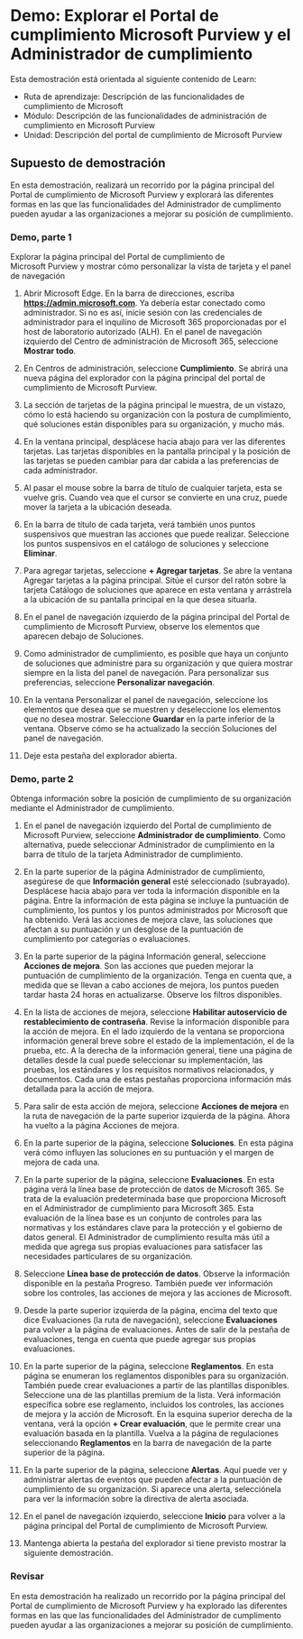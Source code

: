 <!---
---
Demostración: Título: "Exploración del portal de cumplimiento y el administrador de cumplimiento de Microsoft Purview" Ruta de aprendizaje/Módulo/Unidad: "Ruta de aprendizaje: Descripción de las funcionalidades de cumplimiento de Microsoft; Módulo 2: Descripción de las funcionalidades de administración de cumplimiento en Microsoft Purview; Unidad 2: Descripción del portal de cumplimiento de Microsoft Purview"
---
--->

# Demo: Explorar el Portal de cumplimiento Microsoft Purview y el Administrador de cumplimiento

Esta demostración está orientada al siguiente contenido de Learn:

- Ruta de aprendizaje: Descripción de las funcionalidades de cumplimiento de Microsoft
- Módulo: Descripción de las funcionalidades de administración de cumplimiento en Microsoft Purview
- Unidad: Descripción del portal de cumplimiento de Microsoft Purview

## Supuesto de demostración

En esta demostración, realizará un recorrido por la página principal del Portal de cumplimiento de Microsoft Purview y explorará las diferentes formas en las que las funcionalidades del Administrador de cumplimento pueden ayudar a las organizaciones a mejorar su posición de cumplimiento.

### Demo, parte 1

Explorar la página principal del Portal de cumplimiento de Microsoft Purview y mostrar cómo personalizar la vista de tarjeta y el panel de navegación

1. Abrir Microsoft Edge. En la barra de direcciones, escriba **https://admin.microsoft.com**. Ya debería estar conectado como administrador. Si no es así, inicie sesión con las credenciales de administrador para el inquilino de Microsoft 365 proporcionadas por el host de laboratorio autorizado (ALH). En el panel de navegación izquierdo del Centro de administración de Microsoft 365, seleccione **Mostrar todo**.

1. En Centros de administración, seleccione **Cumplimiento**.  Se abrirá una nueva página del explorador con la página principal del portal de cumplimiento de Microsoft Purview.  

1. La sección de tarjetas de la página principal le muestra, de un vistazo, cómo lo está haciendo su organización con la postura de cumplimiento, qué soluciones están disponibles para su organización, y mucho más.

1. En la ventana principal, desplácese hacia abajo para ver las diferentes tarjetas. Las tarjetas disponibles en la pantalla principal y la posición de las tarjetas se pueden cambiar para dar cabida a las preferencias de cada administrador.  

1. Al pasar el mouse sobre la barra de título de cualquier tarjeta, esta se vuelve gris.  Cuando vea que el cursor se convierte en una cruz, puede mover la tarjeta a la ubicación deseada.

1. En la barra de título de cada tarjeta, verá también unos puntos suspensivos que muestran las acciones que puede realizar.  Seleccione los puntos suspensivos en el catálogo de soluciones y seleccione **Eliminar**.

1. Para agregar tarjetas, seleccione **+ Agregar tarjetas**.  Se abre la ventana Agregar tarjetas a la página principal.  Sitúe el cursor del ratón sobre la tarjeta Catálogo de soluciones que aparece en esta ventana y arrástrela a la ubicación de su pantalla principal en la que desea situarla.

1. En el panel de navegación izquierdo de la página principal del Portal de cumplimiento de Microsoft Purview, observe los elementos que aparecen debajo de Soluciones. 

1. Como administrador de cumplimiento, es posible que haya un conjunto de soluciones que administre para su organización y que quiera mostrar siempre en la lista del panel de navegación.  Para personalizar sus preferencias, seleccione **Personalizar navegación**.  

1. En la ventana Personalizar el panel de navegación, seleccione los elementos que desea que se muestren y deseleccione los elementos que no desea mostrar.  Seleccione **Guardar** en la parte inferior de la ventana.  Observe cómo se ha actualizado la sección Soluciones del panel de navegación.

1. Deje esta pestaña del explorador abierta.

### Demo, parte 2

Obtenga información sobre la posición de cumplimiento de su organización mediante el Administrador de cumplimiento.

1. En el panel de navegación izquierdo del Portal de cumplimiento de Microsoft Purview, seleccione **Administrador de cumplimiento**.  Como alternativa, puede seleccionar Administrador de cumplimiento en la barra de título de la tarjeta Administrador de cumplimiento.

1. En la parte superior de la página Administrador de cumplimiento, asegúrese de que **Información general** esté seleccionado (subrayado). Desplácese hacia abajo para ver toda la información disponible en la página.  Entre la información de esta página se incluye la puntuación de cumplimiento, los puntos y los puntos administrados por Microsoft que ha obtenido.   Verá las acciones de mejora clave, las soluciones que afectan a su puntuación y un desglose de la puntuación de cumplimiento por categorías o evaluaciones.

1. En la parte superior de la página Información general, seleccione **Acciones de mejora**.  Son las acciones que pueden mejorar la puntuación de cumplimiento de la organización. Tenga en cuenta que, a medida que se llevan a cabo acciones de mejora, los puntos pueden tardar hasta 24 horas en actualizarse.  Observe los filtros disponibles.

1. En la lista de acciones de mejora, seleccione **Habilitar autoservicio de restablecimiento de contraseña**.  Revise la información disponible para la acción de mejora.  En el lado izquierdo de la ventana se proporciona información general breve sobre el estado de la implementación, el de la prueba, etc. A la derecha de la información general, tiene una página de detalles desde la cual puede seleccionar su implementación, las pruebas, los estándares y los requisitos normativos relacionados, y documentos. Cada una de estas pestañas proporciona información más detallada para la acción de mejora.

1. Para salir de esta acción de mejora, seleccione **Acciones de mejora** en la ruta de navegación de la parte superior izquierda de la página.  Ahora ha vuelto a la página Acciones de mejora.

1. En la parte superior de la página, seleccione **Soluciones**. En esta página verá cómo influyen las soluciones en su puntuación y el margen de mejora de cada una.

1. En la parte superior de la página, seleccione **Evaluaciones**. En esta página verá la línea base de protección de datos de Microsoft 365.  Se trata de la evaluación predeterminada base que proporciona Microsoft en el Administrador de cumplimiento para Microsoft 365.  Esta evaluación de la línea base es un conjunto de controles para las normativas y los estándares clave para la protección y el gobierno de datos general. El Administrador de cumplimiento resulta más útil a medida que agrega sus propias evaluaciones para satisfacer las necesidades particulares de su organización.

1. Seleccione **Línea base de protección de datos**.  Observe la información disponible en la pestaña Progreso. También puede ver información sobre los controles, las acciones de mejora y las acciones de Microsoft.  

1. Desde la parte superior izquierda de la página, encima del texto que dice Evaluaciones (la ruta de navegación), seleccione **Evaluaciones** para volver a la página de evaluaciones.  Antes de salir de la pestaña de evaluaciones, tenga en cuenta que puede agregar sus propias evaluaciones.

1. En la parte superior de la página, seleccione **Reglamentos**.  En esta página se enumeran los reglamentos disponibles para su organización. También puede crear evaluaciones a partir de las plantillas disponibles.  Seleccione una de las plantillas premium de la lista.  Verá información específica sobre ese reglamento, incluidos los controles, las acciones de mejora y la acción de Microsoft.  En la esquina superior derecha de la ventana, verá la opción **+ Crear evaluación**, que le permite crear una evaluación basada en la plantilla.  Vuelva a la página de regulaciones seleccionando **Reglamentos** en la barra de navegación de la parte superior de la página.

1. En la parte superior de la página, seleccione **Alertas**.   Aquí puede ver y administrar alertas de eventos que pueden afectar a la puntuación de cumplimiento de su organización.  Si aparece una alerta, selecciónela para ver la información sobre la directiva de alerta asociada.

1. En el panel de navegación izquierdo, seleccione **Inicio** para volver a la página principal del Portal de cumplimiento de Microsoft Purview.

1. Mantenga abierta la pestaña del explorador si tiene previsto mostrar la siguiente demostración.

### Revisar

En esta demostración ha realizado un recorrido por la página principal del Portal de cumplimiento de Microsoft Purview y ha explorado las diferentes formas en las que las funcionalidades del Administrador de cumplimento pueden ayudar a las organizaciones a mejorar su posición de cumplimiento.
